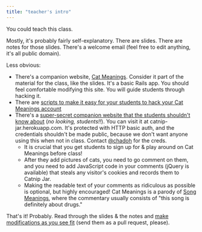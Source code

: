 ```yaml
---
title: "teacher's intro"
---
```


You could teach this class.

Mostly, it's probably fairly self-explanatory. There are slides. There are notes for those slides. There's a welcome email (feel free to edit anything, it's all public domain).

Less obvious:

* There's a companion website, [Cat Meanings](https://github.com/chadoh/catmeanings). Consider it part of the material for the class, like the slides. It's a basic Rails app. You should feel comfortable modifying this site. You will guide students through hacking it.
* There are [scripts to make it easy for your students to hack your Cat Meanings account](https://github.com/chadoh/catmeanings-automation)
* There's a [super-secret companion website that the students shouldn't know about](https://github.com/chadoh/catnip_jar) (*no looking, students!!*). You can visit it at catnip-jar.herokuapp.com. It's protected with HTTP basic auth, and the credentials shouldn't be made public, because we don't want anyone using this when not in class. Contact [@chadoh](https://twitter.com/chadoh) for the creds.
  * It is crucial that you get students to sign up for & play around on Cat Meanings before class!
  * After they add pictures of cats, you need to go comment on them, and you need to add JavaScript code in your comments (jQuery is available) that steals any visitor's cookies and records them to Catnip Jar.
  * Making the readable text of your comments as ridiculous as possible is optional, but highly encouraged! Cat Meanings is a parody of [Song Meanings](http://songmeanings.com/), where the commentary usually consists of "this song is definitely about drugs."

That's it! Probably. Read through the slides & the notes and [make modifications as you see fit](https://github.com/chadoh/badhax) (send them as a pull request, please).

